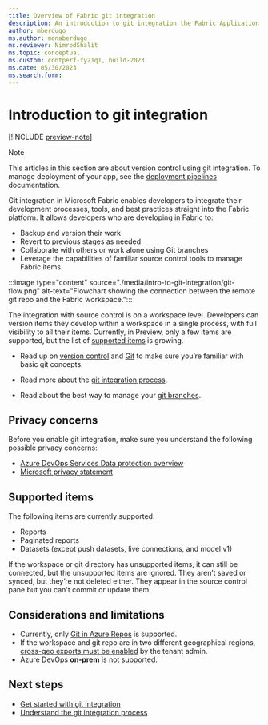```yaml
---
title: Overview of Fabric git integration 
description: An introduction to git integration the Fabric Application lifecycle management (ALM) tool
author: mberdugo
ms.author: monaberdugo
ms.reviewer: NimrodShalit
ms.topic: conceptual
ms.custom: contperf-fy21q1, build-2023
ms.date: 05/30/2023
ms.search.form: 
---
```


# Introduction to git integration

[!INCLUDE [preview-note](../../includes/preview-note.md)]

> [!NOTE]
> This articles in this section are about version control using git integration. To manage deployment of your app, see the [deployment pipelines](../deployment-pipelines/intro-to-deployment-pipelines.md) documentation.

Git integration in Microsoft Fabric enables developers to integrate their development processes, tools, and best practices straight into the Fabric platform. It allows developers who are developing in Fabric to:

* Backup and version their work
* Revert to previous stages as needed
* Collaborate with others or work alone using Git branches
* Leverage the capabilities of familiar source control tools to manage Fabric items.

:::image type="content" source="./media/intro-to-git-integration/git-flow.png" alt-text="Flowchart showing the connection between the remote git repo and the Fabric workspace.":::

The integration with source control is on a workspace level. Developers can version items they develop within a workspace in a single process, with full visibility to all their items. Currently, in Preview, only a few items are supported, but the list of [supported items](#supported-items) is growing.

* Read up on [version control](/devops/develop/git/what-is-version-control) and [Git](/devops/develop/git/what-is-git) to make sure you’re familiar with basic git concepts.  

* Read more about the [git integration process](./git-integration-process.md).

* Read about the best way to manage your [git branches](./manage-branches.md).

## Privacy concerns

Before you enable git integration, make sure you understand the following possible privacy concerns:

* [Azure DevOps Services Data protection overview](/azure/devops/organizations/security/data-protection)
* [Microsoft privacy statement](https://go.microsoft.com/fwlink/?LinkId=521839)
<!--- * [Microsoft services agreement](https://www.microsoft.com/servicesagreement/default.aspx) -->

## Supported items

The following items are currently supported:

* Reports
* Paginated reports
* Datasets (except push datasets, live connections, and model v1)

If the workspace or git directory has unsupported items, it can still be connected, but the unsupported items are ignored. They aren’t saved or synced, but they’re not deleted either. They appear in the source control pane but you can't commit or update them.

<!--
## Workflow

A typical workflow for a developer using Fabric git integration may look like this:

1. [Connect](./git-get-started.md#connect-a-workspace-to-an-azure-repo) the Fabric developer workspace to a Git repository
1. Checkout branch
1. [Edit and commit](./git-get-started.md#commit-changes-to-git) changes​
1. Start a pull request and merge changes to ‘main’ branch​
1. [Update](./git-get-started.md#update-workspace-from-git) the IT developer workspace
1. [Resolve conflicts](./conflict-resolution.md)
-->

## Considerations and limitations

* Currently, only [Git in Azure Repos](/en-us/azure/devops/user-guide/code-with-git) is supported.  
* If the workspace and git repo are in two different geographical regions, [cross-geo exports must be enabled](../../admin/git-integration-admin-settings.md#enable-git-actions-on-workspaces-residing-in-other-geographical-locations) by the tenant admin.  
* Azure DevOps **on-prem** is not supported.

## Next steps

* [Get started with git integration](./git-get-started.md)
* [Understand the git integration process](./git-integration-process.md)

